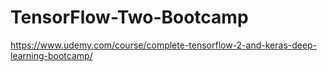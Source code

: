 # TensorFlow-Two-Bootcamp
https://www.udemy.com/course/complete-tensorflow-2-and-keras-deep-learning-bootcamp/
